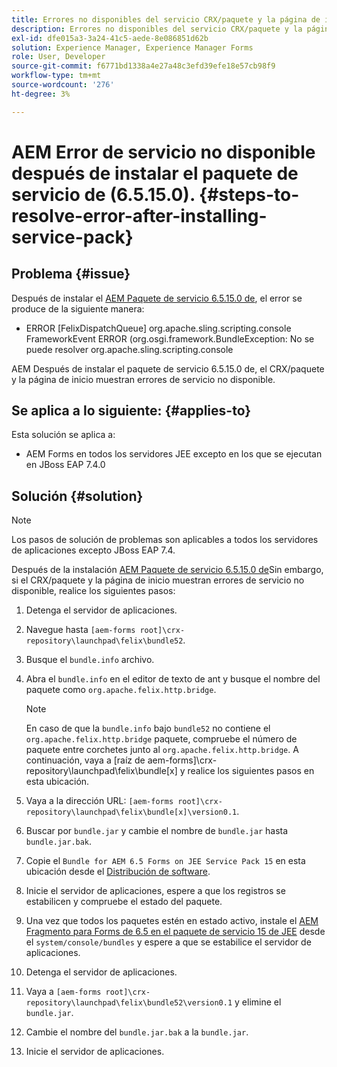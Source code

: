 ```yaml
---
title: Errores no disponibles del servicio CRX/paquete y la página de inicio una vez instalado el último paquete de servicio 6.5.15.0
description: Errores no disponibles del servicio CRX/paquete y la página de inicio una vez instalado el último paquete de servicio 6.5.15.0
exl-id: dfe015a3-3a24-41c5-aede-8e086851d62b
solution: Experience Manager, Experience Manager Forms
role: User, Developer
source-git-commit: f6771bd1338a4e27a48c3efd39efe18e57cb98f9
workflow-type: tm+mt
source-wordcount: '276'
ht-degree: 3%

---
```


# AEM Error de servicio no disponible después de instalar el paquete de servicio de (6.5.15.0). {#steps-to-resolve-error-after-installing-service-pack}

## Problema {#issue}

Después de instalar el [AEM Paquete de servicio 6.5.15.0 de](https://experience.adobe.com/#/downloads/content/software-distribution/en/aem.html?package=/content/software-distribution/en/details.html/content/dam/aem/public/adobe/packages/cq650/servicepack/aem-service-pkg-6.5.15.0.zip), el error se produce de la siguiente manera:
* ERROR [FelixDispatchQueue] org.apache.sling.scripting.console FrameworkEvent ERROR (org.osgi.framework.BundleException: No se puede resolver org.apache.sling.scripting.console

AEM Después de instalar el paquete de servicio 6.5.15.0 de, el CRX/paquete y la página de inicio muestran errores de servicio no disponible.

## Se aplica a lo siguiente: {#applies-to}

Esta solución se aplica a:
* AEM Forms en todos los servidores JEE excepto en los que se ejecutan en JBoss EAP 7.4.0

## Solución {#solution}

>[!NOTE]
>
>Los pasos de solución de problemas son aplicables a todos los servidores de aplicaciones excepto JBoss EAP 7.4.

Después de la instalación [AEM Paquete de servicio 6.5.15.0 de](https://experience.adobe.com/#/downloads/content/software-distribution/en/aem.html?package=/content/software-distribution/en/details.html/content/dam/aem/public/adobe/packages/cq650/servicepack/aem-service-pkg-6.5.15.0.zip)Sin embargo, si el CRX/paquete y la página de inicio muestran errores de servicio no disponible, realice los siguientes pasos:

1. Detenga el servidor de aplicaciones.
1. Navegue hasta `[aem-forms root]\crx-repository\launchpad\felix\bundle52`.
1. Busque el `bundle.info` archivo.
1. Abra el `bundle.info` en el editor de texto de ant y busque el nombre del paquete como `org.apache.felix.http.bridge`.

   >[!NOTE]
   >
   >En caso de que la `bundle.info` bajo `bundle52` no contiene el `org.apache.felix.http.bridge` paquete, compruebe el número de paquete entre corchetes junto al `org.apache.felix.http.bridge`. A continuación, vaya a [raíz de aem-forms]\crx-repository\launchpad\felix\bundle[x] y realice los siguientes pasos en esta ubicación.

1. Vaya a la dirección URL: `[aem-forms root]\crx-repository\launchpad\felix\bundle[x]\version0.1`.
1. Buscar por `bundle.jar` y cambie el nombre de `bundle.jar` hasta `bundle.jar.bak`.
1. Copie el `Bundle for AEM 6.5 Forms on JEE Service Pack 15` en esta ubicación desde el [Distribución de software](https://experience.adobe.com/#/downloads/content/software-distribution/en/aem.html?package=/content/software-distribution/en/details.html/content/dam/aem/public/adobe/packages/cq650/featurepack/bundle.jar).
1. Inicie el servidor de aplicaciones, espere a que los registros se estabilicen y compruebe el estado del paquete.
1. Una vez que todos los paquetes estén en estado activo, instale el [AEM Fragmento para Forms de 6.5 en el paquete de servicio 15 de JEE](https://experience.adobe.com/#/downloads/content/software-distribution/en/aem.html?package=/content/software-distribution/en/details.html/content/dam/aem/public/adobe/packages/cq650/featurepack/org.apache.felix.http.servlet-api-1.2.0_fragment_full.jar) desde el `system/console/bundles` y espere a que se estabilice el servidor de aplicaciones.
1. Detenga el servidor de aplicaciones.
1. Vaya a `[aem-forms root]\crx-repository\launchpad\felix\bundle52\version0.1` y elimine el `bundle.jar`.
1. Cambie el nombre del `bundle.jar.bak` a la `bundle.jar`.
1. Inicie el servidor de aplicaciones.
